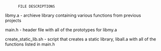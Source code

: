           FILE DESCRIPTIONS	
libmy.a - archieve library containing various functions from previous projects

main.h - header file with all of the prototypes for libmy.a

create_static_lib.sh - script that creates a static library, liball.a with all of the functions listed in main.h
